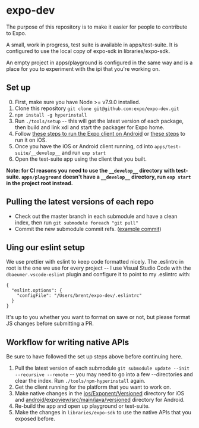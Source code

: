# expo-dev

The purpose of this repository is to make it easier for people to
contribute to Expo.

A small, work in progress, test suite is available in apps/test-suite.
It is configured to use the local copy of expo-sdk in
libraries/expo-sdk.

An empty project in apps/playground is configured in the same way and is
a place for you to experiment with the ipi that you're working on.

## Set up

0. First, make sure you have Node >= v7.9.0 installed.
1. Clone this repository `git clone git@github.com:expo/expo-dev.git`
2. `npm install -g hyperinstall`
3. Run `./tools/setup` -- this will get the latest version of each
package, then build and link xdl and start the packager for Expo home.
5. Follow [these steps to run the Expo client on
Android](https://github.com/expo/expo#android) or [these
steps](https://github.com/expo/expo#ios) to run it on iOS.
6. Once you have the iOS or Android client running, cd into `apps/test-suite/__develop__` and run `exp start`
7. Open the test-suite app using the client that you built.

**Note: for CI reasons you need to use the `__develop__` directory with
test-suite. `apps/playground` doesn't have a `__develop__` directory,
run `exp start` in the project root instead.**

## Pulling the latest versions of each repo

- Check out the master branch in each submodule and have a clean index,
then run `git submodule foreach "git pull"`
- Commit the new submodule commit refs. ([example commit](https://github.com/expo/expo-dev/commit/e69d197f))

## Uing our eslint setup

We use prettier with eslint to keep code formatted nicely. The .eslintrc
in root is the one we use for every project -- I use Visual Studio Code
with the `dbaeumer.vscode-eslint` plugin and configure it to point to
my .eslintrc with:

```
{
  "eslint.options": {
    "configFile": "/Users/brent/expo-dev/.eslintrc"
  }
}
```

It's up to you whether you want to format on save or not, but please
format JS changes before submitting a PR.

## Workflow for writing native APIs

Be sure to have followed the set up steps above before continuing here.

1. Pull the latest version of each submodule `git submodule update
--init --recursive --remote` -- you may need to go into a few
--directories and clear the index. Run `./tools/npm-hyperinstall` again.
2. Get the client running for the platform that you want to work on.
3. Make native changes in the
[ios/Exponent/Versioned](https://github.com/expo/expo/tree/master/ios/Exponent/Versioned)
directory for iOS and
[android/expoview/src/main/java/versioned](https://github.com/expo/expo/tree/master/android/expoview/src/main/java/versioned)
directory for Android.
4. Re-build the app and open up playground or test-suite.
5. Make the changes in `libraries/expo-sdk` to use the native APIs that
you exposed before.

